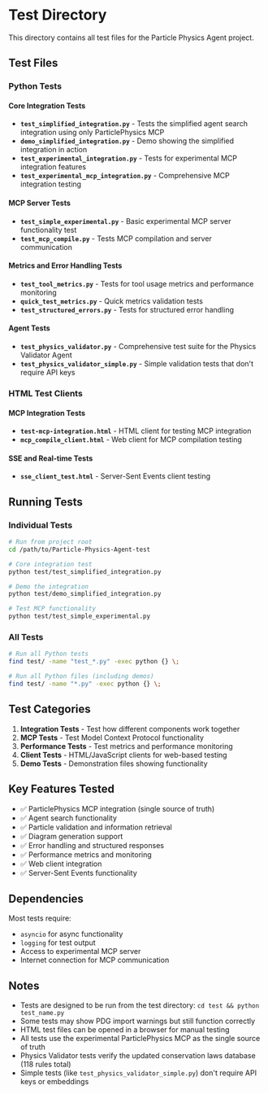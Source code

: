 # Test Directory

This directory contains all test files for the Particle Physics Agent project.

## Test Files

### Python Tests

#### Core Integration Tests
- **`test_simplified_integration.py`** - Tests the simplified agent search integration using only ParticlePhysics MCP
- **`demo_simplified_integration.py`** - Demo showing the simplified integration in action
- **`test_experimental_integration.py`** - Tests for experimental MCP integration features
- **`test_experimental_mcp_integration.py`** - Comprehensive MCP integration testing

#### MCP Server Tests  
- **`test_simple_experimental.py`** - Basic experimental MCP server functionality test
- **`test_mcp_compile.py`** - Tests MCP compilation and server communication

#### Metrics and Error Handling Tests
- **`test_tool_metrics.py`** - Tests for tool usage metrics and performance monitoring
- **`quick_test_metrics.py`** - Quick metrics validation tests
- **`test_structured_errors.py`** - Tests for structured error handling

#### Agent Tests
- **`test_physics_validator.py`** - Comprehensive test suite for the Physics Validator Agent
- **`test_physics_validator_simple.py`** - Simple validation tests that don't require API keys

### HTML Test Clients

#### MCP Integration Tests
- **`test-mcp-integration.html`** - HTML client for testing MCP integration
- **`mcp_compile_client.html`** - Web client for MCP compilation testing

#### SSE and Real-time Tests
- **`sse_client_test.html`** - Server-Sent Events client testing

## Running Tests

### Individual Tests
```bash
# Run from project root
cd /path/to/Particle-Physics-Agent-test

# Core integration test
python test/test_simplified_integration.py

# Demo the integration
python test/demo_simplified_integration.py

# Test MCP functionality
python test/test_simple_experimental.py
```

### All Tests
```bash
# Run all Python tests
find test/ -name "test_*.py" -exec python {} \;

# Run all Python files (including demos)
find test/ -name "*.py" -exec python {} \;
```

## Test Categories

1. **Integration Tests** - Test how different components work together
2. **MCP Tests** - Test Model Context Protocol functionality
3. **Performance Tests** - Test metrics and performance monitoring
4. **Client Tests** - HTML/JavaScript clients for web-based testing
5. **Demo Tests** - Demonstration files showing functionality

## Key Features Tested

- ✅ ParticlePhysics MCP integration (single source of truth)
- ✅ Agent search functionality  
- ✅ Particle validation and information retrieval
- ✅ Diagram generation support
- ✅ Error handling and structured responses
- ✅ Performance metrics and monitoring
- ✅ Web client integration
- ✅ Server-Sent Events functionality

## Dependencies

Most tests require:
- `asyncio` for async functionality
- `logging` for test output
- Access to experimental MCP server
- Internet connection for MCP communication

## Notes

- Tests are designed to be run from the test directory: `cd test && python test_name.py`
- Some tests may show PDG import warnings but still function correctly
- HTML test files can be opened in a browser for manual testing
- All tests use the experimental ParticlePhysics MCP as the single source of truth
- Physics Validator tests verify the updated conservation laws database (118 rules total)
- Simple tests (like `test_physics_validator_simple.py`) don't require API keys or embeddings
